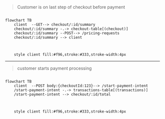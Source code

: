 > Customer is on last step of checkout before payment

```mermaid

flowchart TB
    client  --GET--> checkout/:id/summary
    checkout/:id/summary -.-> checkout-table[(checkout)]
    checkout/:id/summary --POST--> /pricing-requests
    checkout/:id/summary --> client



    style client fill:#f96,stroke:#333,stroke-width:4px

```

---

> customer starts payment processing

```mermaid

flowchart TB
    client  --POST body:{checkoutId:123}--> /start-payment-intent
    /start-payment-intent -.-> transactions-table[(transactions)]
    /start-payment-intent --> checkout/:id/total



    style client fill:#f96,stroke:#333,stroke-width:4px

```

